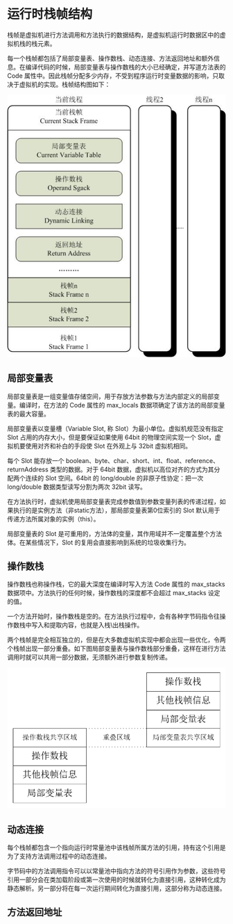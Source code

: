# 运行时栈帧结构

栈帧是虚拟机进行方法调用和方法执行的数据结构，是虚拟机运行时数据区中的虚拟机栈的栈元素。

每一个栈帧都包括了局部变量表、操作数栈、动态连接、方法返回地址和额外信息。在编译代码的时候，局部变量表与操作数栈的大小已经确定，并写道方法表的 Code 属性中。因此栈帧分配多少内存，不受到程序运行时变量数据的影响，只取决于虚拟机的实现。栈帧结构图如下：

![](./imgs/stackframe.jpg)

## 局部变量表

局部变量表是一组变量值存储空间，用于存放方法参数与方法内部定义的局部变量。编译时，在方法的 Code 属性的 max_locals 数据项确定了该方法的局部变量表的最大容量。

局部变量表以变量槽（Variable Slot, 称 Slot）为最小单位。虚拟机规范没有指定 Slot 占用的内存大小，但是要保证如果使用 64bit 的物理空间实现一个 Slot，虚拟机要使用对齐和补白的手段使 Slot 在外观上与 32bit 虚拟机相同。

每个 Slot 能存放一个 boolean、byte、char、short、int、float、reference、returnAddress 类型的数据。对于 64bit 数据，虚拟机以高位对齐的方式为其分配两个连续的 Slot 空间。64bit 的 long/double 的非原子性协定：把一次 long/double 数据类型读写分割为两次 32bit 读写。

在方法执行时，虚拟机使用局部变量表完成参数值到参数变量列表的传递过程，如果执行的是实例方法（非static方法），那局部变量表第0位索引的 Slot 默认用于传递方法所属对象的实例（this）。

局部变量表的 Slot 是可重用的，方法体的变量，其作用域并不一定覆盖整个方法体。在某些情况下，Slot 的复用会直接影响到系统的垃圾收集行为。

## 操作数栈

操作数栈也称操作栈，它的最大深度在编译时写入方法 Code 属性的 max_stacks 数据项中。方法执行的任何时候，操作数栈的深度都不会超过 max_stacks 设定的值。

一个方法开始时，操作数栈是空的。在方法执行过程中，会有各种字节码指令往操作数栈中写入和提取内容，也就是入栈\出栈操作。

两个栈帧是完全相互独立的，但是在大多数虚拟机实现中都会出现一些优化，令两个栈帧出现一部分重叠。如下图局部变量表与操作数栈部分重叠，这样在进行方法调用时就可以共用一部分数据，无须额外进行参数复制传递。

<img src="./imgs/stackframe_2.jpg" style="zoom:67%;" />

## 动态连接

每个栈帧都包含一个指向运行时常量池中该栈帧所属方法的引用，持有这个引用是为了支持方法调用过程中的动态连接。

字节码中的方法调用指令可以以常量池中指向方法的符号引用作为参数，这些符号引用一部分会在类加载阶段或第一次使用的时候就转化为直接引用，这种转化成为静态解析。另一部分将在每一次运行期间转化为直接引用，这部分称为动态连接。

## 方法返回地址

